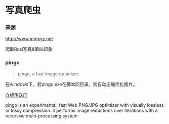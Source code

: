# 写真爬虫

### 来源

http://www.mmxyz.net

爬取Rosi写真&第四印象

### pingo

> pingo, a fast image optimizer 

在windows下，若pingo.exe在脚本同目录，则自动压缩优化图片。

[介绍传送门](https://css-ig.net/pingo)

pingo is an experimental, fast Web PNG/JPG optimizer with visually lossless or lossy compression. it performs image reductions over iterations with a recursive multi-processing system